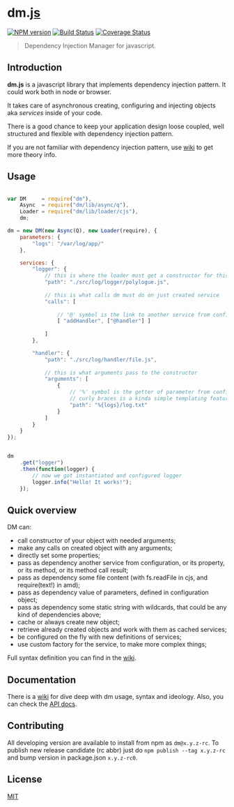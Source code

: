 # dm.[js](https://developer.mozilla.org/en/docs/JavaScript)

[![NPM version](https://badge.fury.io/js/dm.svg)](http://badge.fury.io/js/dm)
[![Build Status](https://travis-ci.org/gobwas/dm.js.svg?branch=0.3.0)](https://travis-ci.org/gobwas/dm.js)
[![Coverage Status](https://coveralls.io/repos/gobwas/dm.js/badge.svg?branch=0.3.0)](https://coveralls.io/r/gobwas/dm.js)

> Dependency Injection Manager for javascript.

## Introduction

**dm.js** is a javascript library that implements dependency injection pattern. It could work both in node or browser.

It takes care of asynchronous creating, configuring and injecting objects aka *services* inside of your code.

There is a good chance to keep your application design loose coupled, well structured and flexible with dependency injection pattern.

If you are not familiar with dependency injection pattern, use [wiki](https://github.com/gobwas/dm.js/wiki) to get more theory info.

## Usage

```js

var DM     = require("dm"),
    Async  = require("dm/lib/async/q"),
    Loader = require("dm/lib/loader/cjs"),
    dm;

dm = new DM(new Async(Q), new Loader(require), {
    parameters: {
        "logs": "/var/log/app/"
    },

    services: {
        "logger": {
            // this is where the loader must get a constructor for this service
            "path": "./src/log/logger/polylogue.js",
            
            // this is what calls dm must do on just created service
            "calls": [
            
                // '@' symbol is the link to another service from config
                [ "addHandler", ["@handler"] ]
                
            ]
        },

        "handler": {
            "path": "./src/log/handler/file.js",
            
            // this is what arguments pass to the constructor
            "arguments": [
                {
                    // '%' symbol is the getter of parameter from config (defined above)
                    // curly braces is a kinda simple templating feature (works with '@', '#' and '%')
                    "path": "%{logs}/log.txt"
                }
            ]
        }
    }
});


dm
    .get("logger")
    .then(function(logger) {
        // now we got instantiated and configured logger
        logger.info("Hello! It works!");
    });

```

## Quick overview

DM can:

+ call constructor of your object with needed arguments;
+ make any calls on created object with any arguments;
+ directly set some properties;
+ pass as dependency another service from configuration, or its property, or its method, or its method call result;
+ pass as dependency some file content (with fs.readFile in cjs, and require(text!) in amd);
+ pass as dependency value of parameters, defined in configuration object;
+ pass as dependency some static string with wildcards, that could be any kind of dependencies above;
+ cache or always create new object;
+ retrieve already created objects and work with them as cached services;
+ be configured on the fly with new definitions of services;
+ use custom factory for the service, to make more complex things;

Full syntax definition you can find in the [wiki](https://github.com/gobwas/dm.js/wiki).

## Documentation

There is a [wiki](https://github.com/gobwas/dm.js/wiki) for dive deep with dm usage, syntax and ideology.
Also, you can check the [API docs](https://github.com/gobwas/dm.js/tree/master/doc).

## Contributing

All developing version are available to install from npm as `dm@x.y.z-rc`.
To publish new release candidate (rc abbr) just do `npm publish --tag x.y.z-rc` and bump version in package.json `x.y.z-rc0`.

## License

[MIT](LICENSE)
